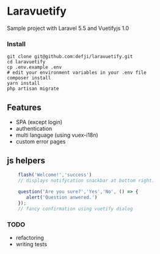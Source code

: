 # Laravuetify

Sample project with Laravel 5.5 and Vuetifyjs 1.0

### Install 
```shell
git clone git@github.com:defji/laravuetify.git
cd laravuetify
cp .env.example .env 
# edit your environment variables in your .env file 
composer install
yarn install
php artisan migrate
```

## Features
* SPA (except login)
* authentication
* multi language (using vuex-i18n) 
* custom error pages

## js helpers 
```javascript
    flash('Welcome!','success')
    // displays notifycation snackbar at bottom right.
    
    question('Are you sure?','Yes','No', () => {
       alert('Question anwered.') 
    });
    // fancy confirmation using vuetify dialog
```


### TODO
- refactoring
- writing tests 


